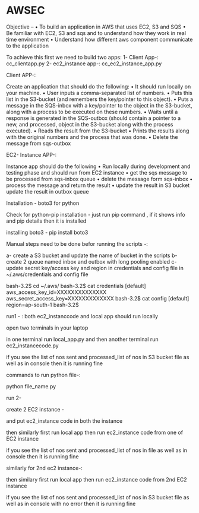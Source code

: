# AWSEC

Objective – 
•	To build an application in AWS that uses EC2, S3 and SQS 
•	Be familiar with EC2, S3 and sqs and to understand how they work in real time environment
•	Understand how different aws component communicate to the application

To achieve this first we need to build two apps: 
1-	 Client App-: cc_clientapp.py
2-	ec2_instance app-: cc_ec2_instance_app.py

Client APP-:

Create an application that should do the following:
•	It should run locally on your machine.
•	User inputs a comma-separated list of numbers.
•	Puts this list in the S3-bucket (and remembers the key/pointer to this object).
•	Puts a message in the SQS-inbox with a key/pointer to the object in the S3-bucket, along with a process to be executed on these numbers.
•	Waits until a response is generated in the SQS-outbox (should contain a pointer to a new, and processed, object in the S3-bucket along with the process executed).
•	Reads the result from the S3-bucket
•	Prints the results along with the original numbers and the process that was done.
•	Delete the message from sqs-outbox

EC2- Instance APP-:

Instance app should do the following 
•	Run locally during development and testing phase and should run from EC2 instance 
•	get the sqs message to be processed from sqs-inbox queue
•	delete the message form sqs-inbox
•	process the message and return the result
•	update the result in S3 bucket
update the result in outbox queue



Installation - boto3 for python

Check for python-pip installation - just run pip command , if it shows info and pip details then it is installed

installing boto3 - pip install boto3

Manual steps need to be done befor running the scripts -:

a- create a S3 bucket and update the name of bucket in the scripts
b- create 2 queue named inbox and outbox with long pooling enabled
c- update secret key/access key and region in credentials and config file in ~/.aws/credentials and config file

 bash-3.2$ cd ~/.aws/
 bash-3.2$ cat credentials 
[default]
aws_access_key_id=XXXXXXXXXXXXXX
aws_secret_access_key=XXXXXXXXXXXXX
bash-3.2$ cat config
[default]
region=ap-south-1
bash-3.2$ 

run1 - : both ec2_instanccode and local app should run locally

open two terminals in your laptop

in one terminal run local_app.py and then another terminal run ec2_instancecode.py

if you see the list of nos sent and processed_list of nos in  S3 bucket file as well as in console then it is running fine

commands to run python file-:

python file_name.py



run 2- 

create 2 EC2 instance - 

and put ec2_instance code in both the instance

then similarly first run local app then run ec2_instance code  from one of EC2 instance 

if you see the list of nos sent and processed_list of nos in file as well as in console then it is running fine

similarly for 2nd ec2 instance-:

then similary first run local app then run ec2_instance code  from 2nd EC2 instance 

if you see the list of nos sent and processed_list of nos in S3 bucket file as well as in console with no error then it is running fine

